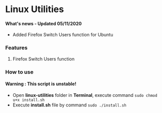 # Linux Utilities

#### What's news - Updated 05/11/2020
- Added Firefox Switch Users function for Ubuntu

### Features
1. Firefox Switch Users function

### How to use
#### Warning : This script is unstable!
- Open **linux-utilities** folder in **Terminal**, execute command `sudo chmod u+x install.sh`
- Execute **install.sh** file by command `sudo ./install.sh`